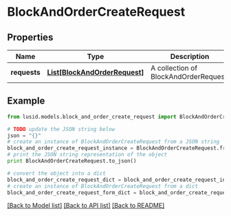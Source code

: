 # BlockAndOrderCreateRequest


## Properties
Name | Type | Description | Notes
------------ | ------------- | ------------- | -------------
**requests** | [**List[BlockAndOrderRequest]**](BlockAndOrderRequest.md) | A collection of BlockAndOrderRequest. | 

## Example

```python
from lusid.models.block_and_order_create_request import BlockAndOrderCreateRequest

# TODO update the JSON string below
json = "{}"
# create an instance of BlockAndOrderCreateRequest from a JSON string
block_and_order_create_request_instance = BlockAndOrderCreateRequest.from_json(json)
# print the JSON string representation of the object
print BlockAndOrderCreateRequest.to_json()

# convert the object into a dict
block_and_order_create_request_dict = block_and_order_create_request_instance.to_dict()
# create an instance of BlockAndOrderCreateRequest from a dict
block_and_order_create_request_form_dict = block_and_order_create_request.from_dict(block_and_order_create_request_dict)
```
[[Back to Model list]](../README.md#documentation-for-models) [[Back to API list]](../README.md#documentation-for-api-endpoints) [[Back to README]](../README.md)


